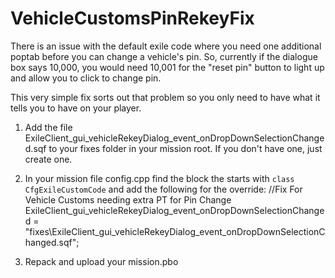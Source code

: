 # VehicleCustomsPinRekeyFix

There is an issue with the default exile code where you need one additional poptab before you can change a vehicle's pin. So, currently if the dialogue box says 10,000, you would need 10,001 for the "reset pin" button to light up and allow you to click to change pin.

This very simple fix sorts out that problem so you only need to have what it tells you to have on your player.

1) Add the file ExileClient_gui_vehicleRekeyDialog_event_onDropDownSelectionChanged.sqf to your fixes folder in your mission root. If you don't have one, just create one.

2) In your mission file config.cpp find the block the starts with `class CfgExileCustomCode` and add the following for the override:
//Fix For Vehicle Customs needing extra PT for Pin Change
ExileClient_gui_vehicleRekeyDialog_event_onDropDownSelectionChanged = "fixes\ExileClient_gui_vehicleRekeyDialog_event_onDropDownSelectionChanged.sqf";
  
3) Repack and upload your mission.pbo
